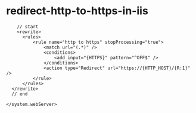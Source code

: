 # redirect-http-to-https-in-iis
<?xml version="1.0" encoding="utf-8"?>
<configuration>
    <system.webServer>
        <httpErrors errorMode="Custom" existingResponse="Replace">
            <remove statusCode="404" subStatusCode="-1" />
            <error statusCode="404" path="/" responseMode="ExecuteURL" />
        </httpErrors>
        
        // start
        <rewrite>
          <rules>
              <rule name="http to https" stopProcessing="true">
                  <match url="(.*)" />
                  <conditions>
                      <add input="{HTTPS}" pattern="^OFF$" />
                  </conditions>
                  <action type="Redirect" url="https://{HTTP_HOST}/{R:1}" />
              </rule>
          </rules>
      </rewrite>
      // end
      
    </system.webServer>
</configuration>
